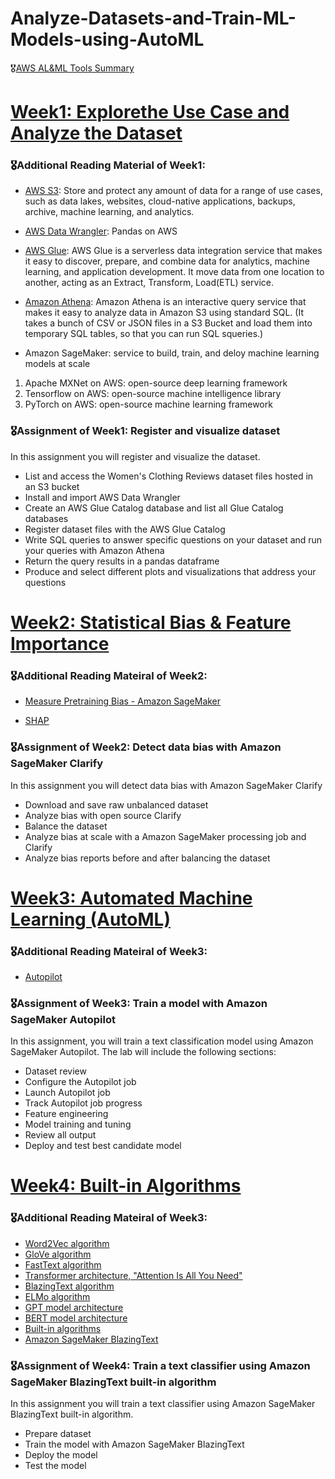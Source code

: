 # Analyze-Datasets-and-Train-ML-Models-using-AutoML

🎖[AWS AL&ML Tools Summary](https://medium.com/@WenxinZhang98/aws-ml-al-bigdata-8d1f4306d8cf)

# [Week1: Explorethe Use Case and Analyze the Dataset](https://github.com/wendyZhang98/Analyze-Datasets-and-Train-ML-Models-using-AutoML/blob/main/C1_W1.pdf)

### 🎖Additional Reading Material of Week1:
- [AWS S3](https://aws.amazon.com/pm/serv-s3/?trk=fecf68c9-3874-4ae2-a7ed-72b6d19c8034&sc_channel=ps&sc_campaign=acquisition&sc_medium=ACQ-P|PS-GO|Brand|Desktop|SU|Storage|S3|US|EN|Text&s_kwcid=AL!4422!3!488982706722!e!!g!!amazon%20s3&ef_id=CjwKCAjw6MKXBhA5EiwANWLODMRb8uj_YtDqcbwkSuf10xHCyAP3Hx-iZm0gZZyIK2dSSkVy-M7BCBoCyTwQAvD_BwE:G:s&s_kwcid=AL!4422!3!488982706722!e!!g!!amazon%20s3): Store and protect any amount of data for a range of use cases, such as data lakes, websites, cloud-native applications, backups, archive, machine learning, and analytics.

- [AWS Data Wrangler](https://github.com/awslabs/aws-data-wrangler): Pandas on AWS

- [AWS Glue](https://aws.amazon.com/glue/?whats-new-cards.sort-by=item.additionalFields.postDateTime&whats-new-cards.sort-order=desc): AWS Glue is a serverless data integration service that makes it easy to discover, prepare, and combine data for analytics, machine learning, and application development. It move data from one location to another, acting as an Extract, Transform, Load(ETL) service. 

- [Amazon Athena](https://aws.amazon.com/athena/?whats-new-cards.sort-by=item.additionalFields.postDateTime&whats-new-cards.sort-order=desc): Amazon Athena is an interactive query service that makes it easy to analyze data in Amazon S3 using standard SQL. (It takes a bunch of CSV or JSON files in a S3 Bucket and load them into temporary SQL tables, so that you can run SQL squeries.)

- Amazon SageMaker: service to build, train, and deloy machine learning models at scale
1) Apache MXNet on AWS: open-source deep learning framework
2) Tensorflow on AWS: open-source machine intelligence library
3) PyTorch on AWS: open-source machine learning framework

### 🎖Assignment of Week1: Register and visualize dataset

In this assignment you will register and visualize the dataset.
- List and access the Women's Clothing Reviews dataset files hosted in an S3 bucket
- Install and import AWS Data Wrangler
- Create an AWS Glue Catalog database and list all Glue Catalog databases
- Register dataset files with the AWS Glue Catalog
- Write SQL queries to answer specific questions on your dataset and run your queries with Amazon Athena
- Return the query results in a pandas dataframe
- Produce and select different plots and visualizations that address your questions

# [Week2: Statistical Bias & Feature Importance](https://github.com/wendyZhang98/Analyze-Datasets-and-Train-ML-Models-using-AutoML/blob/main/C1_W2.pdf)

### 🎖Additional Reading Mateiral of Week2:
- [Measure Pretraining Bias - Amazon SageMaker](https://docs.aws.amazon.com/sagemaker/latest/dg/clarify-measure-data-bias.html)

- [SHAP](https://shap.readthedocs.io/en/latest/)

### 🎖Assignment of Week2: Detect data bias with Amazon SageMaker Clarify

In this assignment you will detect data bias with Amazon SageMaker Clarify
- Download and save raw unbalanced dataset
- Analyze bias with open source Clarify
- Balance the dataset
- Analyze bias at scale with a Amazon SageMaker processing job and Clarify
- Analyze bias reports before and after balancing the dataset

# [Week3: Automated Machine Learning (AutoML)](https://github.com/wendyZhang98/Analyze-Datasets-and-Train-ML-Models-using-AutoML/blob/main/C1_W3.pdf)

### 🎖Additional Reading Mateiral of Week3:
- [Autopilot](https://aws.amazon.com/sagemaker/autopilot/)

### 🎖Assignment of Week3: Train a model with Amazon SageMaker Autopilot

In this assignment, you will train a text classification model using Amazon SageMaker Autopilot. The lab will include the following sections:
- Dataset review
- Configure the Autopilot job
- Launch Autopilot job
- Track Autopilot job progress
- Feature engineering
- Model training and tuning
- Review all output
- Deploy and test best candidate model

# [Week4: Built-in Algorithms](https://github.com/wendyZhang98/Analyze-Datasets-and-Train-ML-Models-using-AutoML/blob/main/C1_W4.pdf)

### 🎖Additional Reading Mateiral of Week3:

- [Word2Vec algorithm](https://arxiv.org/pdf/1301.3781.pdf)
- [GloVe algorithm](https://aclanthology.org/D14-1162.pdf)
- [FastText algorithm](https://arxiv.org/pdf/1607.04606v2.pdf)
- [Transformer architecture, "Attention Is All You Need"](https://arxiv.org/abs/1706.03762)
- [BlazingText algorithm](https://dl.acm.org/doi/pdf/10.1145/3146347.3146354)
- [ELMo algorithm](https://arxiv.org/pdf/1802.05365v2.pdf)
- [GPT model architecture](https://cdn.openai.com/research-covers/language-unsupervised/language_un)
- [BERT model architecture](https://arxiv.org/abs/1810.04805)
- [Built-in algorithms](https://docs.aws.amazon.com/sagemaker/latest/dg/algos.html)
- [Amazon SageMaker BlazingText](https://docs.aws.amazon.com/sagemaker/latest/dg/blazingtext.html) 

### 🎖Assignment of Week4: Train a text classifier using Amazon SageMaker BlazingText built-in algorithm

In this assignment you will train a text classifier using Amazon SageMaker BlazingText built-in algorithm. 

- Prepare dataset
- Train the model with Amazon SageMaker BlazingText
- Deploy the model
- Test the model
